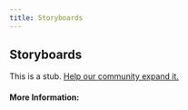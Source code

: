 ```yaml
---
title: Storyboards
---
```


## Storyboards

This is a stub. [Help our community expand it.](https://github.com/freeCodeCamp/guide-articles/tree/master/articles/User-Experience-Design/Storyboards/index.md)

<!-- The article goes here, in GitHub-flavored Markdown. Feel free to add YouTube videos, images, and CodePen/JSBin embeds  -->

#### More Information:
<!-- Please add any articles you think might be helpful to read before writing the article -->


